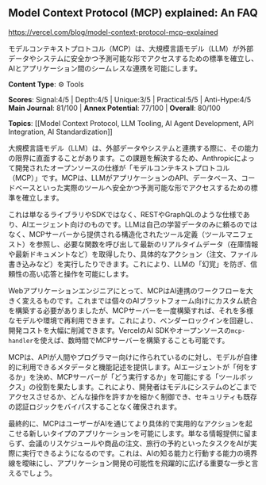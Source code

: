 ## Model Context Protocol (MCP) explained: An FAQ

https://vercel.com/blog/model-context-protocol-mcp-explained

モデルコンテキストプロトコル（MCP）は、大規模言語モデル（LLM）が外部データやシステムに安全かつ予測可能な形でアクセスするための標準を確立し、AIとアプリケーション間のシームレスな連携を可能にします。

**Content Type**: ⚙️ Tools

**Scores**: Signal:4/5 | Depth:4/5 | Unique:3/5 | Practical:5/5 | Anti-Hype:4/5
**Main Journal**: 81/100 | **Annex Potential**: 77/100 | **Overall**: 80/100

**Topics**: [[Model Context Protocol, LLM Tooling, AI Agent Development, API Integration, AI Standardization]]

大規模言語モデル（LLM）は、外部データやシステムと連携する際に、その能力の限界に直面することがあります。この課題を解決するため、Anthropicによって開発されたオープンソースの仕様が「モデルコンテキストプロトコル（MCP）」です。MCPは、LLMがアプリケーションのAPI、データベース、コードベースといった実際のツールへ安全かつ予測可能な形でアクセスするための標準を確立します。

これは単なるライブラリやSDKではなく、RESTやGraphQLのような仕様であり、AIエージェント向けのものです。LLMは自己の学習データのみに頼るのではなく、MCPサーバーから提供される構造化されたツール定義（ツールマニフェスト）を参照し、必要な関数を呼び出して最新のリアルタイムデータ（在庫情報や最新ドキュメントなど）を取得したり、具体的なアクション（注文、ファイル書き込みなど）を実行したりできます。これにより、LLMの「幻覚」を防ぎ、信頼性の高い応答と操作を可能にします。

Webアプリケーションエンジニアにとって、MCPはAI連携のワークフローを大きく変えるものです。これまでは個々のAIプラットフォーム向けにカスタム統合を構築する必要がありましたが、MCPサーバーを一度構築すれば、それを多様なモデルや環境で再利用できます。これにより、ベンダーロックインを回避し、開発コストを大幅に削減できます。VercelのAI SDKやオープンソースの`mcp-handler`を使えば、数時間でMCPサーバーを構築することも可能です。

MCPは、APIが人間やプログラマー向けに作られているのに対し、モデルが自律的に利用できるメタデータと機能記述を提供します。AIエージェントが「何をするか」を決め、MCPサーバーが「どう実行するか」を可能にする「ツールボックス」の役割を果たします。これにより、開発者はモデルにシステムのどこまでアクセスさせるか、どんな操作を許すかを細かく制御でき、セキュリティも既存の認証ロジックをバイパスすることなく確保されます。

最終的に、MCPはユーザーがAIを通じてより具体的で実用的なアクションを起こせる新しいタイプのアプリケーションを可能にします。単なる情報提供に留まらず、会議のリスケジュールや商品の注文、旅行の予約といったタスクをAIが実際に実行できるようになるのです。これは、AIの知る能力と行動する能力の境界線を曖昧にし、アプリケーション開発の可能性を飛躍的に広げる重要な一歩と言えるでしょう。
